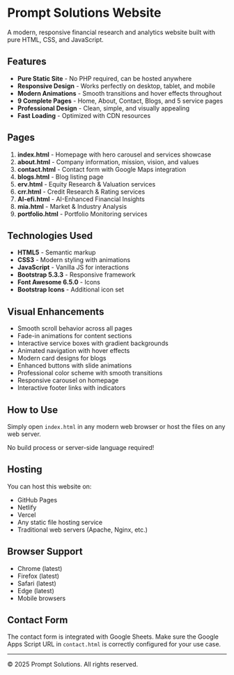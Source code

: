 # Prompt Solutions Website

A modern, responsive financial research and analytics website built with pure HTML, CSS, and JavaScript.

## Features

- **Pure Static Site** - No PHP required, can be hosted anywhere
- **Responsive Design** - Works perfectly on desktop, tablet, and mobile
- **Modern Animations** - Smooth transitions and hover effects throughout
- **9 Complete Pages** - Home, About, Contact, Blogs, and 5 service pages
- **Professional Design** - Clean, simple, and visually appealing
- **Fast Loading** - Optimized with CDN resources

## Pages

1. **index.html** - Homepage with hero carousel and services showcase
2. **about.html** - Company information, mission, vision, and values
3. **contact.html** - Contact form with Google Maps integration
4. **blogs.html** - Blog listing page
5. **erv.html** - Equity Research & Valuation services
6. **crr.html** - Credit Research & Rating services
7. **AI-efi.html** - AI-Enhanced Financial Insights
8. **mia.html** - Market & Industry Analysis
9. **portfolio.html** - Portfolio Monitoring services

## Technologies Used

- **HTML5** - Semantic markup
- **CSS3** - Modern styling with animations
- **JavaScript** - Vanilla JS for interactions
- **Bootstrap 5.3.3** - Responsive framework
- **Font Awesome 6.5.0** - Icons
- **Bootstrap Icons** - Additional icon set

## Visual Enhancements

- Smooth scroll behavior across all pages
- Fade-in animations for content sections
- Interactive service boxes with gradient backgrounds
- Animated navigation with hover effects
- Modern card designs for blogs
- Enhanced buttons with slide animations
- Professional color scheme with smooth transitions
- Responsive carousel on homepage
- Interactive footer links with indicators

## How to Use

Simply open `index.html` in any modern web browser or host the files on any web server.

No build process or server-side language required!

## Hosting

You can host this website on:
- GitHub Pages
- Netlify
- Vercel
- Any static file hosting service
- Traditional web servers (Apache, Nginx, etc.)

## Browser Support

- Chrome (latest)
- Firefox (latest)
- Safari (latest)
- Edge (latest)
- Mobile browsers

## Contact Form

The contact form is integrated with Google Sheets. Make sure the Google Apps Script URL in `contact.html` is correctly configured for your use case.

---

© 2025 Prompt Solutions. All rights reserved.

